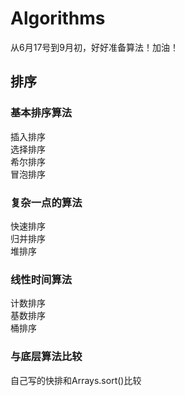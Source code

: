# Algorithms
从6月17号到9月初，好好准备算法！加油！

## 排序

### 基本排序算法
插入排序  
选择排序  
希尔排序  
冒泡排序

### 复杂一点的算法
快速排序  
归并排序  
堆排序

### 线性时间算法
计数排序  
基数排序  
桶排序

### 与底层算法比较
自己写的快排和Arrays.sort()比较  

